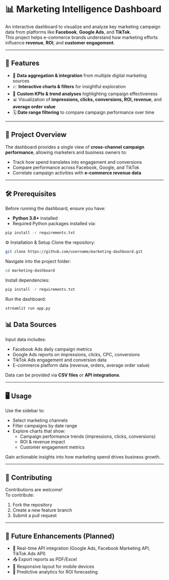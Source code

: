 # 📊 Marketing Intelligence Dashboard

An interactive dashboard to visualize and analyze key marketing campaign data from platforms like **Facebook**, **Google Ads**, and **TikTok**.  
This project helps e-commerce brands understand how marketing efforts influence **revenue**, **ROI**, and **customer engagement**.

---

## 🚀 Features

- 🔗 **Data aggregation & integration** from multiple digital marketing sources  
- 📈 **Interactive charts & filters** for insightful exploration  
- 🎯 **Custom KPIs & trend analyses** highlighting campaign effectiveness  
- 📊 Visualization of **impressions, clicks, conversions, ROI, revenue**, and **average order value**  
- 🗓️ **Date range filtering** to compare campaign performance over time  

---

## 📂 Project Overview

The dashboard provides a single view of **cross-channel campaign performance**, allowing marketers and business owners to:  
- Track how spend translates into engagement and conversions  
- Compare performance across Facebook, Google, and TikTok  
- Correlate campaign activities with **e-commerce revenue data**  

---

## 🛠️ Prerequisites

Before running the dashboard, ensure you have:

- **Python 3.8+** installed  
- Required Python packages installed via:

```bash
pip install -r requirements.txt
```

⚙️ Installation & Setup
Clone the repository:

```bash
git clone https://github.com/username/marketing-dashboard.git
```
Navigate into the project folder:

```bash
cd marketing-dashboard
```
Install dependencies:

```bash
pip install -r requirements.txt
```
Run the dashboard:

```bash
streamlit run app.py
```
## 📊 Data Sources

Input data includes:

- Facebook Ads daily campaign metrics  
- Google Ads reports on impressions, clicks, CPC, conversions  
- TikTok Ads engagement and conversion data  
- E-commerce platform data (revenue, orders, average order value)  

Data can be provided via **CSV files** or **API integrations**.

---

## 🖥️ Usage

Use the sidebar to:

- Select marketing channels  
- Filter campaigns by date range  
- Explore charts that show:
  - Campaign performance trends (impressions, clicks, conversions)  
  - ROI & revenue impact  
  - Customer engagement metrics  

Gain actionable insights into how marketing spend drives business growth.

---

## 🤝 Contributing

Contributions are welcome!  
To contribute:

1. Fork the repository  
2. Create a new feature branch  
3. Submit a pull request  

---

## 📌 Future Enhancements (Planned)

- 🔄 Real-time API integration (Google Ads, Facebook Marketing API, TikTok Ads API)  
- 📤 Export reports as PDF/Excel  
- 📱 Responsive layout for mobile devices  
- 🤖 Predictive analytics for ROI forecasting  

